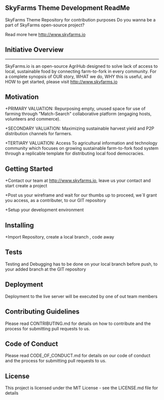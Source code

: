 ## SkyFarms Theme Development ReadMe

SkyFarms Theme Repository for contribution purposes 
Do you wanna be a part of SkyFarms open-source project? 

Read more here http://www.skyfarms.io

## Initiative Overview
***
SkyFarms.io is an open-source AgriHub designed to solve lack of access to local, sustainable food by connecting farm-to-fork in every community. 
For a complete synopsis of OUR story, WHAT we do, WHY this is useful, and HOW to get started, please visit http://www.skyfarms.io

## Motivation

+PRIMARY VALUATION: Repurposing empty, unused space for use of farming through "Match-Search" collaborative platform (engaging hosts, volunteers and commerce).  

+SECONDARY VALUATION: Maximizing sustainable harvest yield and P2P distribution channels for farmers. 

+TERTIARY VALUATION: Access To agricultural information and technology community which focuses on growing sustainable farm-to-fork food system through a replicable template for distributing local food democracies.

## Getting Started

+Contact our team at http://www.skyfarms.io, leave us your contact and start create a project

+Post us your wireframe and wait for our thumbs up to proceed, we´ll grant you access, as a contributer, to our GIT repository

+Setup your development environment

## Installing

+Import Repository, create a local branch , code away

## Tests

Testing and Debugging has to be done on your local branch before push, to your added branch at the GIT repository

## Deployment

Deployment to the live server will be executed by one of out team members

## Contributing Guidelines

Please read CONTRIBUTING.md for details on how to contribute and the process for submitting pull requests to us.

## Code of Conduct

Please read CODE_OF_CONDUCT.md for details on our code of conduct and the process for submitting pull requests to us.

## License

This project is licensed under the MIT License - see the LICENSE.md file for details












